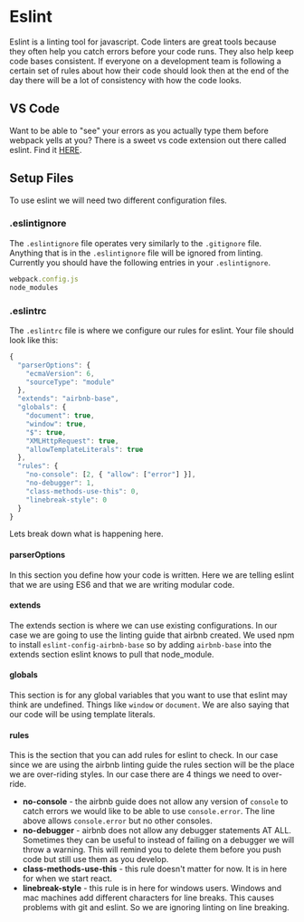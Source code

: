 # Eslint
Eslint is a linting tool for javascript. Code linters are great tools because they often help you catch errors before your code runs.  They also help keep code bases consistent.  If everyone on a development team is following a certain set of rules about how their code should look then at the end of the day there will be a lot of consistency with how the code looks.

## VS Code
Want to be able to "see" your errors as you actually type them before webpack yells at you?  There is a sweet vs code extension out there called eslint.  Find it [HERE](https://marketplace.visualstudio.com/items?itemName=dbaeumer.vscode-eslint).


## Setup Files
To use eslint we will need two different configuration files.

### .eslintignore
The `.eslintignore` file operates very similarly to the `.gitignore` file.  Anything that is in the `.eslintignore` file will be ignored from linting.  Currently you should have the following entries in your `.eslintignore`.
```js
webpack.config.js
node_modules
```

### .eslintrc
The `.eslintrc` file is where we configure our rules for eslint.  Your file should look like this:
```js
{
  "parserOptions": {
    "ecmaVersion": 6,
    "sourceType": "module"
  },
  "extends": "airbnb-base",
  "globals": {
    "document": true,
    "window": true,
    "$": true,
    "XMLHttpRequest": true,
    "allowTemplateLiterals": true
  },
  "rules": {
    "no-console": [2, { "allow": ["error"] }],
    "no-debugger": 1,
    "class-methods-use-this": 0,
    "linebreak-style": 0
  }
}
```

Lets break down what is happening here.
#### parserOptions
In this section you define how your code is written.  Here we are telling eslint that we are using ES6 and that we are writing modular code.

#### extends
The extends section is where we can use existing configurations.  In our case we are going to use the linting guide that airbnb created.  We used npm to install `eslint-config-airbnb-base` so by adding `airbnb-base` into the extends section eslint knows to pull that node_module.

#### globals
This section is for any global variables that you want to use that eslint may think are undefined.  Things like `window` or `document`.  We are also saying that our code will be using template literals.

#### rules
This is the section that you can add rules for eslint to check.  In our case since we are using the airbnb linting guide the rules section will be the place we are over-riding styles.  In our case there are 4 things we need to over-ride.
* **no-console** - the airbnb guide does not allow any version of `console`  to catch errors we would like to be able to use `console.error`.  The line above allows `console.error` but no other consoles.
* **no-debugger** - airbnb does not allow any debugger statements AT ALL.  Sometimes they can be useful to instead of failing on a debugger we will throw a warning.  This will remind you to delete them before you push code but still use them as you develop.
* **class-methods-use-this** - this rule doesn't matter for now.  It is in here for when we start react.
* **linebreak-style** - this rule is in here for windows users.  Windows and mac machines add different characters for line breaks.  This causes problems with git and eslint.  So we are ignoring linting on line breaking.